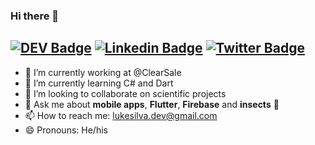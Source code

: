 ### Hi there 👋

[![DEV Badge](https://img.shields.io/badge/-DEV.to-000?style=flat-square&logo=dev.to&logoColor=white&link=https://dev.to/lukesilva_dev)](https://dev.to/lukesilva_dev)
[![Linkedin Badge](https://img.shields.io/badge/-LinkedIn-blue?style=flat-square&logo=Linkedin&logoColor=white&link=https://www.linkedin.com/in/lukelima/)](https://www.linkedin.com/in/lukelima/)
[![Twitter Badge](https://img.shields.io/badge/-Twitter-1ca0f1?style=flat-square&labelColor=1ca0f1&logo=twitter&logoColor=white&link=https://twitter.com/cephalopodluke)](https://twitter.com/madebyluque)
---

- 🔭 I’m currently working at @ClearSale
- 🌱 I’m currently learning C# and Dart
- 👯 I’m looking to collaborate on scientific projects
- 💬 Ask me about **mobile apps**, **Flutter**, **Firebase** and **insects** 🐝 
- 📫 How to reach me: lukesilva.dev@gmail.com
- 😄 Pronouns: He/his
